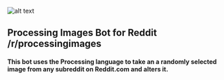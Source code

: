 ![alt text](https://i.imgur.com/yztjtDY.png "Logo Title Text 1")

## Processing Images Bot for Reddit /r/processingimages

#### This bot uses the Processing language to take an a randomly selected image from any subreddit on Reddit.com and alters it.
